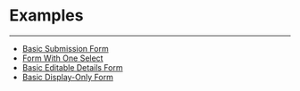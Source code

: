 # Examples

---

- [Basic Submission Form](https://github.com/BenIsenstein/react-hook-superform/blob/main/examples/BasicSubmissionForm.js)
- [Form With One Select](https://github.com/BenIsenstein/react-hook-superform/blob/main/examples/FormWithOneSelect.js)
- [Basic Editable Details Form](https://github.com/BenIsenstein/react-hook-superform)
- [Basic Display-Only Form](https://github.com/BenIsenstein/react-hook-superform)